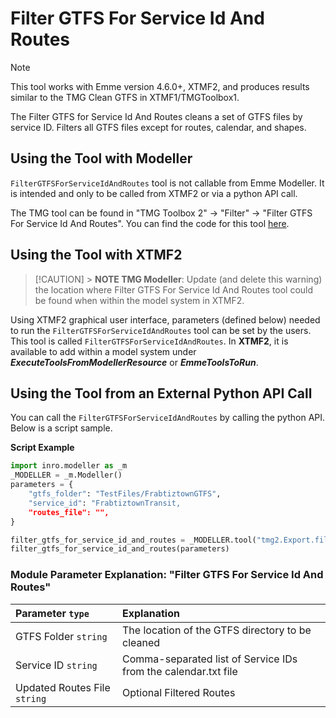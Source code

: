 # **Filter GTFS For Service Id And Routes**

> [!NOTE]
> This tool works with Emme version 4.6.0+, XTMF2, and produces results similar to the TMG Clean GTFS in XTMF1/TMGToolbox1.

The Filter GTFS for Service Id And Routes cleans a set of GTFS files by service ID. Filters all GTFS files except for routes, calendar, and shapes.

## **Using the Tool with Modeller**

`FilterGTFSForServiceIdAndRoutes` tool is not callable from Emme Modeller. It is intended and only to be called from XTMF2 or via a python API call.

The TMG tool can be found in "TMG Toolbox 2" -> "Filter" -> "Filter GTFS For Service Id And Routes". You can
find the code for this tool [here](https://github.com/TravelModellingGroup/TMG.EMME/blob/master/TMG.EMME/TMGToolbox2/src/Filter/filter_gtfs_for_service_id_and_routes.py).

## **Using the Tool with XTMF2**

> [!CAUTION] > **NOTE TMG Modeller**: Update (and delete this warning) the location where Filter GTFS For Service Id And Routes tool could be found when within the model system in XTMF2.

Using XTMF2 graphical user interface, parameters (defined below) needed to run the `FilterGTFSForServiceIdAndRoutes` tool can be set by the users. This tool is called `FilterGTFSForServiceIdAndRoutes`. In **XTMF2**, it is available to add within a model system under **_ExecuteToolsFromModellerResource_** or **_EmmeToolsToRun_**.

## **Using the Tool from an External Python API Call**

You can call the `FilterGTFSForServiceIdAndRoutes` by calling the python API. Below is a script sample.

**Script Example**

```python
import inro.modeller as _m
_MODELLER = _m.Modeller()
parameters = {
    "gtfs_folder": "TestFiles/FrabtiztownGTFS",
    "service_id": "FrabtiztownTransit,
    "routes_file": "",
}

filter_gtfs_for_service_id_and_routes = _MODELLER.tool("tmg2.Export.filter_gtfs_for_service_id_and_routes")
filter_gtfs_for_service_id_and_routes(parameters)
```

### Module Parameter Explanation: "Filter GTFS For Service Id And Routes"

| Parameter `type`          | Explanation                                              |
| :------------------------ | :------------------------------------------------------- |
| GTFS Folder `string` | The location of the GTFS directory to be cleaned   |
| Service ID `string`          | Comma-separated list of Service IDs from the calendar.txt file|
| Updated Routes File `string`    | Optional Filtered Routes|
